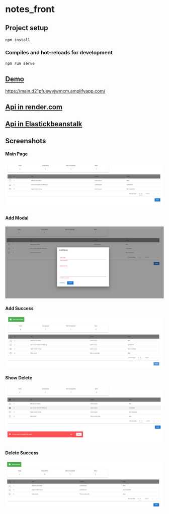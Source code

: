 # notes_front

## Project setup
```
npm install
```

### Compiles and hot-reloads for development
```
npm run serve
```

## [Demo](https://main.d21pfuewvjwmcm.amplifyapp.com/)
https://main.d21pfuewvjwmcm.amplifyapp.com/


## [Api in render.com](https://myapi-dpeg.onrender.com/notes)
## [Api in Elastickbeanstalk](http://myapi-env.eba-j2mwvhwx.eu-west-2.elasticbeanstalk.com/notes)

## Screenshots
#### Main Page
![Main page](./public/app_screenshots/main.jpg?raw=true "Main Page")

#### Add Modal
![Add Modal](./public/app_screenshots/add_note.jpg?raw=true "Add Modal")

#### Add Success
![Add Success](./public/app_screenshots/new_note.jpg?raw=true "Add Success")

#### Show Delete
![Show Delete](./public/app_screenshots/show_delete.jpg?raw=true "Show Delete")

#### Delete Success
![Delete Success](./public/app_screenshots/note_delete.jpg?raw=true "Delete Success")


